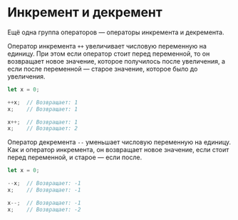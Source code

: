 # Инкремент и декремент

Ещё одна группа операторов — операторы инкремента и декремента.

Оператор инкремента `++` увеличивает числовую переменную на единицу. При этом если оператор стоит перед переменной, то он возвращает новое значение, которое получилось после увеличения, а если после переменной — старое значение, которое было до увеличения.

```js
let x = 0;

++x;  // Возвращает: 1
x;    // Возвращает: 1

x++;  // Возвращает: 1
x;    // Возвращает: 2
```

Оператор декремента `--` уменьшает числовую переменную на единицу. Как и оператор инкремента, он возвращает новое значение, если стоит перед переменной, и старое — если после.

```js
let x = 0;

--x;  // Возвращает: -1
x;    // Возвращает: -1

x--;  // Возвращает: -1
x;    // Возвращает: -2
```
